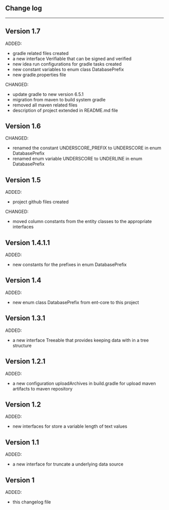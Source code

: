 ## Change log
----------------------

Version 1.7
-------------

ADDED:

- gradle related files created
- a new interface Verifiable that can be signed and verified
- new idea run configurations for gradle tasks created
- new constant variables to enum class DatabasePrefix
- new gradle.properties file

CHANGED:

- update gradle to new version 6.5.1
- migration from maven to build system gradle
- removed all maven related files
- description of project extended in README.md file

Version 1.6
-------------

CHANGED:

- renamed the constant UNDERSCORE_PREFIX to UNDERSCORE in enum DatabasePrefix
- renamed enum variable UNDERSCORE to UNDERLINE in enum DatabasePrefix

Version 1.5
-------------

ADDED:
 
- project github files created

CHANGED:

- moved column constants from the entity classes to the appropriate interfaces

Version 1.4.1.1
-------------

ADDED:
 
- new constants for the prefixes in enum DatabasePrefix

Version 1.4
-------------

ADDED:
 
- new enum class DatabasePrefix from ent-core to this project

Version 1.3.1
-------------

ADDED:
 
- a new interface Treeable that provides keeping data with in a tree structure

Version 1.2.1
-------------

ADDED:
 
- a new configuration uploadArchives in build.gradle for upload maven artifacts to maven repository

Version 1.2
-------------

ADDED:
 
- new interfaces for store a variable length of text values

Version 1.1
-------------

ADDED:
 
- a new interface for truncate a underlying data source

Version 1
-------------

ADDED:
 
- this changelog file
